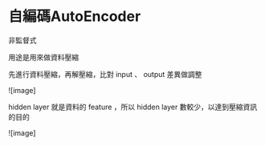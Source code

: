 自編碼AutoEncoder
=====================================================
<p>非監督式</p>
<p>用途是用來做資料壓縮</p>
<p>先進行資料壓縮，再解壓縮，比對 input 、 output 差異做調整</p>

![image]

<p>hidden layer 就是資料的 feature ，所以 hidden layer 數較少，以達到壓縮資訊的目的</p>

![image]
